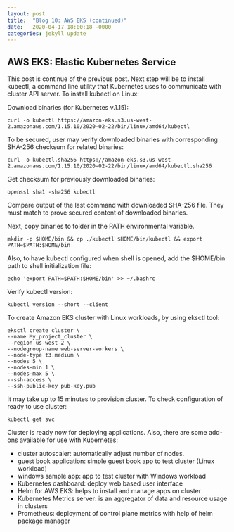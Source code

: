 ```yaml
---
layout: post
title:  "Blog 10: AWS EKS (continued)"
date:   2020-04-17 18:00:18 -0000
categories: jekyll update
---
```


<h2>AWS EKS: Elastic Kubernetes Service</h2>

This post is continue of the previous post.
Next step will be to install kubectl, a command line utility that Kubernetes uses to communicate with cluster API server. To install kubectl on Linux:

Download binaries (for Kubernetes v.1.15):

    curl -o kubectl https://amazon-eks.s3.us-west-2.amazonaws.com/1.15.10/2020-02-22/bin/linux/amd64/kubectl

To be secured, user may verify downloaded binaries with corresponding SHA-256 checksum for related binaries:

    curl -o kubectl.sha256 https://amazon-eks.s3.us-west-2.amazonaws.com/1.15.10/2020-02-22/bin/linux/amd64/kubectl.sha256

Get checksum for previously downloaded binaries:

    openssl sha1 -sha256 kubectl

Compare output of the last command with downloaded SHA-256 file. They must match to prove secured content of downloaded binaries.

Next, copy binaries to folder in the PATH environmental variable.

    mkdir -p $HOME/bin && cp ./kubectl $HOME/bin/kubectl && export PATH=$PATH:$HOME/bin

Also, to have kubectl configured when shell is opened, add the $HOME/bin path to shell initialization file:

    echo 'export PATH=$PATH:$HOME/bin' >> ~/.bashrc

Verify kubectl version:

    kubectl version --short --client

To create Amazon EKS cluster with Linux workloads, by using eksctl tool:

    eksctl create cluster \
    --name My_project_cluster \
    --region us-west-2 \
    --nodegroup-name web-server-workers \
    --node-type t3.medium \
    --nodes 5 \
    --nodes-min 1 \
    --nodes-max 5 \
    --ssh-access \
    --ssh-public-key pub-key.pub

It may take up to 15 minutes to provision cluster. To check configuration of ready to use cluster:

    kubectl get svc

Cluster is ready now for deploying applications. Also, there are some add-ons available for use with Kubernetes:

  - cluster autoscaler: automatically adjust number of nodes.
  - guest book application: simple guest book app to test cluster (Linux workload)
  - windows sample app: app to test cluster with Windows workload
  - Kubernetes dashboard: deploy web based user interface
  - Helm for AWS EKS: helps to install and manage apps on cluster
  - Kubernetes Metrics server: is an aggregator of data and resource usage in clusters
  - Prometheus: deployment of control plane metrics with help of helm package manager



[jekyll-docs]: https://jekyllrb.com/docs/home
[jekyll-gh]:   https://github.com/jekyll/jekyll
[jekyll-talk]: https://talk.jekyllrb.com/
